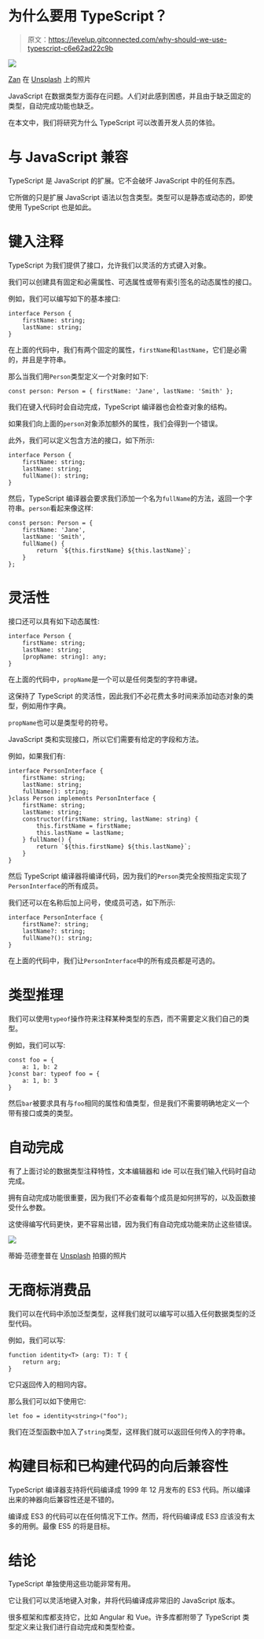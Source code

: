 # 为什么要用 TypeScript？

> 原文：<https://levelup.gitconnected.com/why-should-we-use-typescript-c6e62ad22c9b>

![](img/efac84f8b7acc0bf4061ab6db18a5074.png)

[Zan](https://unsplash.com/@zanilic?utm_source=medium&utm_medium=referral) 在 [Unsplash](https://unsplash.com?utm_source=medium&utm_medium=referral) 上的照片

JavaScript 在数据类型方面存在问题。人们对此感到困惑，并且由于缺乏固定的类型，自动完成功能也缺乏。

在本文中，我们将研究为什么 TypeScript 可以改善开发人员的体验。

# 与 JavaScript 兼容

TypeScript 是 JavaScript 的扩展。它不会破坏 JavaScript 中的任何东西。

它所做的只是扩展 JavaScript 语法以包含类型。类型可以是静态或动态的，即使使用 TypeScript 也是如此。

# 键入注释

TypeScript 为我们提供了接口，允许我们以灵活的方式键入对象。

我们可以创建具有固定和必需属性、可选属性或带有索引签名的动态属性的接口。

例如，我们可以编写如下的基本接口:

```
interface Person {
    firstName: string;
    lastName: string;
}
```

在上面的代码中，我们有两个固定的属性，`firstName`和`lastName`，它们是必需的，并且是字符串。

那么当我们用`Person`类型定义一个对象时如下:

```
const person: Person = { firstName: 'Jane', lastName: 'Smith' };
```

我们在键入代码时会自动完成，TypeScript 编译器也会检查对象的结构。

如果我们向上面的`person`对象添加额外的属性，我们会得到一个错误。

此外，我们可以定义包含方法的接口，如下所示:

```
interface Person {
    firstName: string;
    lastName: string;
    fullName(): string;
}
```

然后，TypeScript 编译器会要求我们添加一个名为`fullName`的方法，返回一个字符串。`person`看起来像这样:

```
const person: Person = {
    firstName: 'Jane',
    lastName: 'Smith',
    fullName() {
        return `${this.firstName} ${this.lastName}`;
    }
};
```

# 灵活性

接口还可以具有如下动态属性:

```
interface Person {
    firstName: string;
    lastName: string;
    [propName: string]: any;
}
```

在上面的代码中，`propName`是一个可以是任何类型的字符串键。

这保持了 TypeScript 的灵活性，因此我们不必花费太多时间来添加动态对象的类型，例如用作字典。

`propName`也可以是类型号的符号。

JavaScript 类和实现接口，所以它们需要有给定的字段和方法。

例如，如果我们有:

```
interface PersonInterface {
    firstName: string;
    lastName: string;
    fullName(): string;
}class Person implements PersonInterface {
    firstName: string;
    lastName: string;
    constructor(firstName: string, lastName: string) {
        this.firstName = firstName;
        this.lastName = lastName;
    } fullName() {
        return `${this.firstName} ${this.lastName}`;
    }
}
```

然后 TypeScript 编译器将编译代码，因为我们的`Person`类完全按照指定实现了`PersonInterface`的所有成员。

我们还可以在名称后加上问号，使成员可选，如下所示:

```
interface PersonInterface {
    firstName?: string;
    lastName?: string;
    fullName?(): string;
}
```

在上面的代码中，我们让`PersonInterface`中的所有成员都是可选的。

# 类型推理

我们可以使用`typeof`操作符来注释某种类型的东西，而不需要定义我们自己的类型。

例如，我们可以写:

```
const foo = {
    a: 1, b: 2
}const bar: typeof foo = {
    a: 1, b: 3
}
```

然后`bar`被要求具有与`foo`相同的属性和值类型，但是我们不需要明确地定义一个带有接口或类的类型。

# 自动完成

有了上面讨论的数据类型注释特性，文本编辑器和 ide 可以在我们输入代码时自动完成。

拥有自动完成功能很重要，因为我们不必查看每个成员是如何拼写的，以及函数接受什么参数。

这使得编写代码更快，更不容易出错，因为我们有自动完成功能来防止这些错误。

![](img/2479b545cd49994c4b1d56c1abc2f029.png)

蒂姆·范德奎普在 [Unsplash](https://unsplash.com?utm_source=medium&utm_medium=referral) 拍摄的照片

# 无商标消费品

我们可以在代码中添加泛型类型，这样我们就可以编写可以插入任何数据类型的泛型代码。

例如，我们可以写:

```
function identity<T> (arg: T): T {
    return arg; 
}
```

它只返回传入的相同内容。

那么我们可以如下使用它:

```
let foo = identity<string>("foo");
```

我们在泛型函数中加入了`string`类型，这样我们就可以返回任何传入的字符串。

# 构建目标和已构建代码的向后兼容性

TypeScript 编译器支持将代码编译成 1999 年 12 月发布的 ES3 代码。所以编译出来的神器向后兼容性还是不错的。

编译成 ES3 的代码可以在任何情况下工作。然而，将代码编译成 ES3 应该没有太多的用例。最像 ES5 的将是目标。

# 结论

TypeScript 单独使用这些功能非常有用。

它让我们可以灵活地键入对象，并将代码编译成非常旧的 JavaScript 版本。

很多框架和库都支持它，比如 Angular 和 Vue。许多库都附带了 TypeScript 类型定义来让我们进行自动完成和类型检查。